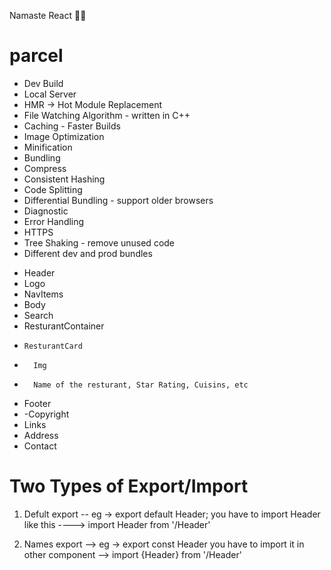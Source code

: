 Namaste React 🙂🎉

# parcel
 - Dev Build
 - Local Server
 - HMR -> Hot Module Replacement
 - File Watching Algorithm - written in C++
 - Caching - Faster Builds
 - Image Optimization
 - Minification
 - Bundling
 - Compress
 - Consistent Hashing
 - Code Splitting
 - Differential Bundling - support older browsers
 - Diagnostic
 - Error Handling
 - HTTPS
 - Tree Shaking - remove unused code
 - Different dev and prod bundles 

 * Header
 *   Logo
 *   NavItems
 * Body
 *   Search
 *   ResturantContainer
 *     ResturantCard
 *       Img
 *       Name of the resturant, Star Rating, Cuisins, etc
 * Footer
 *   -Copyright
 *    Links
 *    Address
 *    Contact

# Two Types of Export/Import 

1) Defult export -- eg -> export default Header; 
   you have to import Header like this ----> import Header from '/Header'

2) Names export --> eg -> export const Header
   you have to import it in other component --> import {Header} from '/Header'

